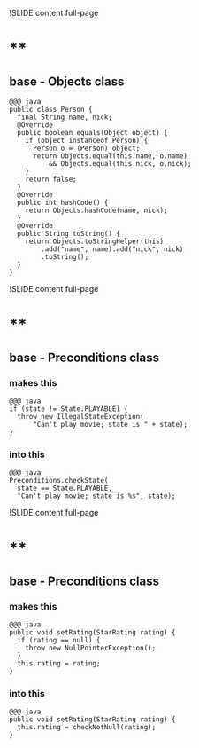 !SLIDE content full-page
# **	
## base - Objects class

	@@@ java
    public class Person {
      final String name, nick;
      @Override
      public boolean equals(Object object) {
        if (object instanceof Person) {
          Person o = (Person) object;
          return Objects.equal(this.name, o.name)
              && Objects.equal(this.nick, o.nick);
        }
        return false;
      }
      @Override
      public int hashCode() {
        return Objects.hashCode(name, nick);
      }
      @Override
      public String toString() {
        return Objects.toStringHelper(this)
            .add("name", name).add("nick", nick)
            .toString();
      }
    }

!SLIDE content full-page
# **
## base - Preconditions class
### makes this
    @@@ java
    if (state != State.PLAYABLE) {
      throw new IllegalStateException(
          "Can't play movie; state is " + state);
    }

### into this

    @@@ java
    Preconditions.checkState(
      state == State.PLAYABLE,
      "Can't play movie; state is %s", state);

!SLIDE content full-page
# **
## base - Preconditions class
### makes this
    @@@ java
    public void setRating(StarRating rating) {
      if (rating == null) {
        throw new NullPointerException();
      }
      this.rating = rating;
    }

### into this

    @@@ java
    public void setRating(StarRating rating) {
      this.rating = checkNotNull(rating);
    }
